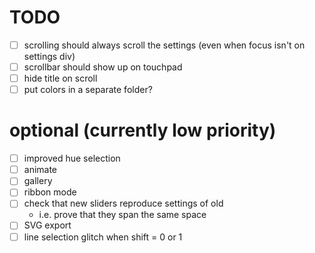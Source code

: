 # TODO

- [ ] scrolling should always scroll the settings (even when focus isn't on settings div)
- [ ] scrollbar should show up on touchpad
- [ ] hide title on scroll
- [ ] put colors in a separate folder?

# optional (currently low priority)

- [ ] improved hue selection
- [ ] animate
- [ ] gallery
- [ ] ribbon mode
- [ ] check that new sliders reproduce settings of old
	- i.e. prove that they span the same space
- [ ] SVG export
- [ ] line selection glitch when shift = 0 or 1
